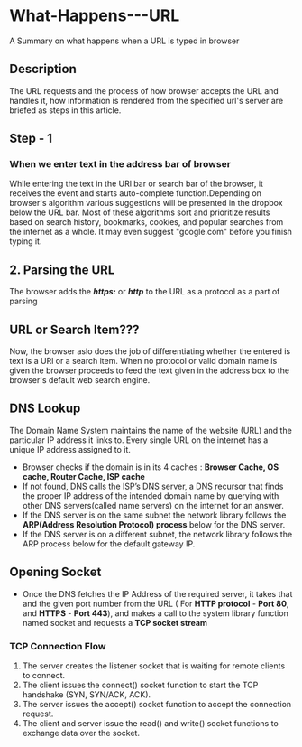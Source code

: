 # What-Happens---URL
A Summary on what happens when a URL is typed in browser
## Description
The URL requests and the process of how browser accepts the URL and handles it, how information is rendered from the specified url's server are briefed as steps in this article.
## Step - 1
### When we enter text in the address bar of browser
While entering the text in the URl bar or search bar of the browser, it receives the event and starts auto-complete function.Depending on browser's algorithm various suggestions will be presented in the dropbox below the URL bar. Most of these algorithms sort and prioritize results based on search history, bookmarks, cookies, and popular searches from the internet as a whole. It may even suggest "google.com" before you finish typing it.
## 2. Parsing the URL
The browser adds the **_https:_** or **_http_** to the URL as a protocol as a part of parsing
## URL or Search Item???
Now, the browser aslo does the job of differentiating whether the entered is text is a URl or a search item. When no protocol or valid domain name is given the browser proceeds to feed the text given in the address box to the browser's default web search engine.
## DNS Lookup
The Domain Name System maintains the name of the website (URL) and the particular IP address it links to. Every single URL on the internet has a unique IP address assigned to it.
- Browser checks if the domain is in its 4 caches : **Browser Cache, OS cache, Router Cache,  ISP cache**
- If not found, DNS calls the ISP’s DNS server, a DNS recursor that finds the proper IP address of the intended domain name by querying with other DNS servers(called name servers) on the internet for an answer.
- If the DNS server is on the same subnet the network library follows the **ARP(Address Resolution Protocol) process** below for the DNS server.
- If the DNS server is on a different subnet, the network library follows the ARP process below for the default gateway IP.
## Opening Socket
- Once the DNS fetches the IP Address of the required server, it takes that and the given port number from the URL ( For **HTTP protocol** - **Port 80**, and **HTTPS** - **Port 443**), and makes a call to the system library function named socket and requests a **TCP socket stream**
### TCP Connection Flow
1. The server creates the listener socket that is waiting for remote clients to connect.
2. The client issues the connect() socket function to start the TCP handshake (SYN, SYN/ACK, ACK). 
3. The server issues the accept() socket function to accept the connection request.
4. The client and server issue the read() and write() socket functions to exchange data over the socket.
